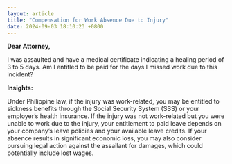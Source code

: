 ```yaml
---
layout: article
title: "Compensation for Work Absence Due to Injury"
date: 2024-09-03 18:10:23 +0800
---
```


<p><strong>Dear Attorney,</strong></p><p>I was assaulted and have a medical certificate indicating a healing period of 3 to 5 days. Am I entitled to be paid for the days I missed work due to this incident?</p><p><strong>Insights:</strong></p><p>Under Philippine law, if the injury was work-related, you may be entitled to sickness benefits through the Social Security System (SSS) or your employer’s health insurance. If the injury was not work-related but you were unable to work due to the injury, your entitlement to paid leave depends on your company’s leave policies and your available leave credits. If your absence results in significant economic loss, you may also consider pursuing legal action against the assailant for damages, which could potentially include lost wages.</p>